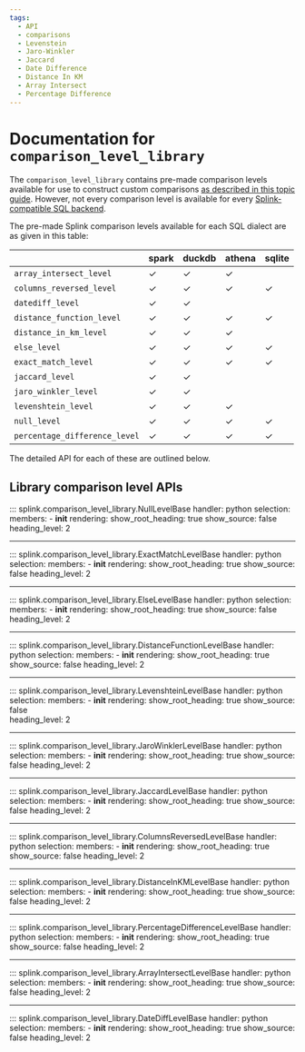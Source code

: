 ```yaml
---
tags:
  - API
  - comparisons
  - Levenstein
  - Jaro-Winkler
  - Jaccard
  - Date Difference
  - Distance In KM
  - Array Intersect
  - Percentage Difference
---
```

# Documentation for `comparison_level_library` 

The `comparison_level_library` contains pre-made comparison levels available for use to
construct custom comparisons [as described in this topic guide](../topic_guides/customising_comparisons.html#method-2-comparisonlevels).
However, not every comparison level is available for every [Splink-compatible SQL backend](../topic_guides/backends.html).

The pre-made Splink comparison levels available for each SQL dialect are as given in this table:

||spark|duckdb|athena|sqlite|
|-|-|-|-|-|
|`array_intersect_level`|✓|✓|✓||
|`columns_reversed_level`|✓|✓|✓|✓|
|`datediff_level`|✓|✓|||
|`distance_function_level`|✓|✓|✓|✓|
|`distance_in_km_level`|✓|✓|✓||
|`else_level`|✓|✓|✓|✓|
|`exact_match_level`|✓|✓|✓|✓|
|`jaccard_level`|✓|✓|||
|`jaro_winkler_level`|✓|✓|||
|`levenshtein_level`|✓|✓|✓||
|`null_level`|✓|✓|✓|✓|
|`percentage_difference_level`|✓|✓|✓|✓|


The detailed API for each of these are outlined below.

## Library comparison level APIs

::: splink.comparison_level_library.NullLevelBase
    handler: python
    selection:
      members:
        -  __init__
    rendering:
      show_root_heading: true
      show_source: false
      heading_level: 2

---

::: splink.comparison_level_library.ExactMatchLevelBase
    handler: python
    selection:
      members:
        -  __init__
    rendering:
      show_root_heading: true
      show_source: false
      heading_level: 2
      
---

::: splink.comparison_level_library.ElseLevelBase
    handler: python
    selection:
      members:
        -  __init__
    rendering:
      show_root_heading: true
      show_source: false
      heading_level: 2

---

::: splink.comparison_level_library.DistanceFunctionLevelBase
    handler: python
    selection:
      members:
        -  __init__
    rendering:
      show_root_heading: true
      show_source: false
      heading_level: 2

---

::: splink.comparison_level_library.LevenshteinLevelBase
    handler: python
    selection:
      members:
        -  __init__
    rendering:
      show_root_heading: true
      show_source: false   
      heading_level: 2

---

::: splink.comparison_level_library.JaroWinklerLevelBase
    handler: python
    selection:
      members:
        -  __init__
    rendering:
      show_root_heading: true
      show_source: false
      heading_level: 2

---

::: splink.comparison_level_library.JaccardLevelBase
    handler: python
    selection:
      members:
        -  __init__
    rendering:
      show_root_heading: true
      show_source: false
      heading_level: 2

---

::: splink.comparison_level_library.ColumnsReversedLevelBase
    handler: python
    selection:
      members:
        -  __init__
    rendering:
      show_root_heading: true
      show_source: false
      heading_level: 2

---

::: splink.comparison_level_library.DistanceInKMLevelBase
    handler: python
    selection:
      members:
        -  __init__
    rendering:
      show_root_heading: true
      show_source: false
      heading_level: 2    

---

::: splink.comparison_level_library.PercentageDifferenceLevelBase
    handler: python
    selection:
      members:
        -  __init__
    rendering:
      show_root_heading: true
      show_source: false
      heading_level: 2   

---

::: splink.comparison_level_library.ArrayIntersectLevelBase
    handler: python
    selection:
      members:
        -  __init__
    rendering:
      show_root_heading: true
      show_source: false
      heading_level: 2

---

::: splink.comparison_level_library.DateDiffLevelBase
    handler: python
    selection:
      members:
        -  __init__
    rendering:
      show_root_heading: true
      show_source: false
      heading_level: 2
